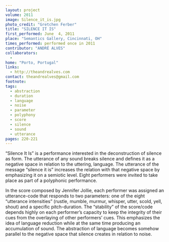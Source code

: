 ```yaml
---
layout: project
volume: 2011
image: Silence_it_is.jpg
photo_credit: "Gretchen Ferber"
title: "SILENCE IT IS"
first_performed: June  4, 2011
place: "Semantics Gallery, Cincinnati, OH"
times_performed: performed once in 2011
contributor: "ANDRÉ ALVES"
collaborators: 
  - 
home: "Porto, Portugal"
links: 
  - http://theandrealves.com
contact: theandrealves@gmail.com
footnote: 
tags: 
  - abstraction
  - duration
  - language
  - noise
  - parameter
  - polyphony
  - score
  - silence
  - sound
  - utterance
pages: 220-221
---
```


“Silence It Is” is a performance interested in the deconstruction of silence as form. The utterance of any sound breaks silence and defines it as a negative space in relation to the uttering, language. The utterance of the message “silence it is” increases the relation with that negative space by emphasizing it on a semiotic level. Eight performers were invited to take place as part of a polyphonic performance. 

In the score composed by Jennifer Jollie, each performer was assigned an utterance-code that responds to two parameters: one of the eight “utterance intensities” (rustle, mumble, murmur, whisper, utter, scold, yell, shout) and a specific pitch-duration. The “stability” of the score/code depends highly on each performer’s capacity to keep the integrity of their cues from the overlaying of other performers’ cues. This emphasizes the idea of language reduction while at the same time producing an accumulation of sound. The abstraction of language becomes somehow parallel to the negative space that silence creates in relation to noise.

